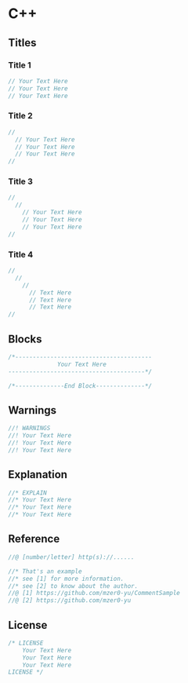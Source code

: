 # C++
## Titles
### Title 1
```cpp
// Your Text Here
// Your Text Here
// Your Text Here
```
### Title 2
```cpp
//
  // Your Text Here
  // Your Text Here
  // Your Text Here
//
```
### Title 3
```cpp
//
  //
    // Your Text Here
    // Your Text Here
    // Your Text Here
//
```
### Title 4
```cpp
//
  //
    //
      // Text Here
      // Text Here
      // Text Here
//
```
## Blocks
```cpp
/*---------------------------------------
              Your Text Here
---------------------------------------*/

/*--------------End Block--------------*/
```
## Warnings
```cpp
//! WARNINGS
//! Your Text Here
//! Your Text Here
//! Your Text Here
```
## Explanation
```cpp
//* EXPLAIN
//* Your Text Here
//* Your Text Here
//* Your Text Here
```
## Reference
```cpp
//@ [number/letter] http(s)://......

//* That's an example
//* see [1] for more information.
//* see [2] to know about the author.
//@ [1] https://github.com/mzer0-yu/CommentSample
//@ [2] https://github.com/mzer0-yu
```
## License
```cpp
/* LICENSE
    Your Text Here
    Your Text Here
    Your Text Here
LICENSE */
```
